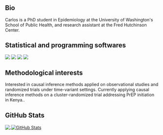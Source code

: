 <!-- This README.md is mainly based on README from @MarinHeinz (https://github.com/MartinHeinz/MartinHeinz) -->
  
  
## Bio
  
  Carlos is a PhD student in Epidemiology at the University of Washington's School of Public Health, and research assistant at the Fred Hutchinson Center. 

## Statistical and programming softwares

![](https://img.shields.io/badge/Stata-Statistics-informational?style=flat&logoColor=white&color=red)
![](https://img.shields.io/badge/code-Programming-informational?style=flat&logo=RStudio&logoColor=white&color=informational)
![](https://img.shields.io/badge/Git-Tools-informational?style=flat&logo=git&logoColor=white&color=38BA8D)
![](https://img.shields.io/badge/GitHub-Tools-informational?style=flat&logo=github&logoColor=white&color=38BA8D)

## Methodological interests

Interested in causal inference methods applied on observational studies and randomized trials under time-variant settings. Currently applying causal inference methods on a cluster-randomized trial addressing PrEP initiation in Kenya..


## GitHub Stats

<a href="https://github.com/culquichicon/culquichicon">
  <img align="center" src="https://github-readme-stats.vercel.app/api/top-langs/?username=culquichicon&hide=java,html&title_color=ffffff&text_color=c9cacc&icon_color=2bbc8a&bg_color=1d1f21" />
</a>



<a href="https://github.com/culquichicon/culquichicon">
  <img align="center" src="https://github-readme-stats.vercel.app/api?username=culquichicon&show_icons=true&line_height=27&count_private=true&title_color=ffffff&text_color=c9cacc&icon_color=2bbc8a&bg_color=1d1f21" alt="GitHub Stats" />
</a>

<!-- links to social media icons -->

<!-- icons with padding -->

[1.1]: http://i.imgur.com/tXSoThF.png (twitter icon with padding)
[2.1]: http://i.imgur.com/0o48UoR.png (github icon with padding)

<!-- icons without padding -->

[1.2]: http://i.imgur.com/wWzX9uB.png (twitter icon without padding)
[2.2]: http://i.imgur.com/9I6NRUm.png (github icon without padding)
[3.2]: https://raw.githubusercontent.com/MartinHeinz/MartinHeinz/master/linkedin-3-16.png (LinkedIn icon without padding)


<!-- links to your social media accounts -->

[1]: https://twitter.com/psotob91
[2]: https://github.com/psotob91
[3]: https://pe.linkedin.com/in/psotobecerra


<!-- Resources -->
<!-- Icons: https://simpleicons.org/ -->
<!-- GitHub Stats: https://github.com/anuraghazra/github-readme-stats -->
<!-- Emojis: https://emojipedia.org/emoji/ -->
<!-- HTML Emojis: https://www.fileformat.info/index.htm -->
<!-- Shields: https://shields.io/ -->
<!-- Awesome GitHub Profile README: https://github.com/abhisheknaiidu/awesome-github-profile-readme -->

